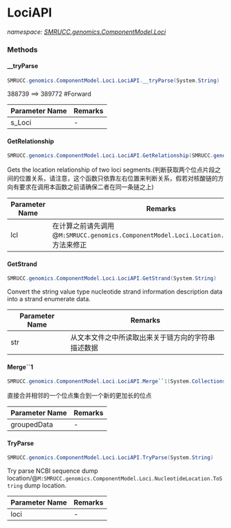 ﻿# LociAPI
_namespace: [SMRUCC.genomics.ComponentModel.Loci](./index.md)_





### Methods

#### __tryParse
```csharp
SMRUCC.genomics.ComponentModel.Loci.LociAPI.__tryParse(System.String)
```
388739 ==> 389772 #Forward

|Parameter Name|Remarks|
|--------------|-------|
|s_Loci|-|


#### GetRelationship
```csharp
SMRUCC.genomics.ComponentModel.Loci.LociAPI.GetRelationship(SMRUCC.genomics.ComponentModel.Loci.NucleotideLocation,SMRUCC.genomics.ComponentModel.Loci.NucleotideLocation)
```
Gets the location relationship of two loci segments.(判断获取两个位点片段之间的位置关系，请注意，这个函数只依靠左右位置来判断关系，假若对核酸链的方向有要求在调用本函数之前请确保二者在同一条链之上)

|Parameter Name|Remarks|
|--------------|-------|
|lcl|在计算之前请先调用@``M:SMRUCC.genomics.ComponentModel.Loci.Location.Normalization``方法来修正|


#### GetStrand
```csharp
SMRUCC.genomics.ComponentModel.Loci.LociAPI.GetStrand(System.String)
```
Convert the string value type nucleotide strand information description data into a strand enumerate data.

|Parameter Name|Remarks|
|--------------|-------|
|str|从文本文件之中所读取出来关于链方向的字符串描述数据|


#### Merge``1
```csharp
SMRUCC.genomics.ComponentModel.Loci.LociAPI.Merge``1(System.Collections.Generic.IEnumerable{``0})
```
直接合并相邻的一个位点集合到一个新的更加长的位点

|Parameter Name|Remarks|
|--------------|-------|
|groupedData|-|


#### TryParse
```csharp
SMRUCC.genomics.ComponentModel.Loci.LociAPI.TryParse(System.String)
```
Try parse NCBI sequence dump location/@``M:SMRUCC.genomics.ComponentModel.Loci.NucleotideLocation.ToString`` dump location.

|Parameter Name|Remarks|
|--------------|-------|
|loci|-|



